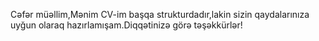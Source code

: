 Cəfər müəllim,Mənim CV-im başqa strukturdadır,lakin sizin qaydalarınıza uyğun olaraq hazırlamışam.Diqqətinizə görə təşəkkürlər!
